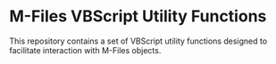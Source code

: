 # M-Files VBScript Utility Functions

This repository contains a set of VBScript utility functions designed to facilitate interaction with M-Files objects.
